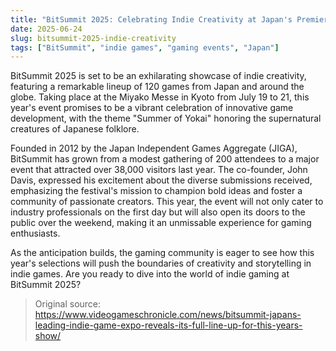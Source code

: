 ```yaml
---
title: "BitSummit 2025: Celebrating Indie Creativity at Japan's Premier Game Expo"
date: 2025-06-24
slug: bitsummit-2025-indie-creativity
tags: ["BitSummit", "indie games", "gaming events", "Japan"]
---
```


BitSummit 2025 is set to be an exhilarating showcase of indie creativity, featuring a remarkable lineup of 120 games from Japan and around the globe. Taking place at the Miyako Messe in Kyoto from July 19 to 21, this year's event promises to be a vibrant celebration of innovative game development, with the theme "Summer of Yokai" honoring the supernatural creatures of Japanese folklore.

Founded in 2012 by the Japan Independent Games Aggregate (JIGA), BitSummit has grown from a modest gathering of 200 attendees to a major event that attracted over 38,000 visitors last year. The co-founder, John Davis, expressed his excitement about the diverse submissions received, emphasizing the festival's mission to champion bold ideas and foster a community of passionate creators. This year, the event will not only cater to industry professionals on the first day but will also open its doors to the public over the weekend, making it an unmissable experience for gaming enthusiasts.

As the anticipation builds, the gaming community is eager to see how this year's selections will push the boundaries of creativity and storytelling in indie games. Are you ready to dive into the world of indie gaming at BitSummit 2025?

> Original source: https://www.videogameschronicle.com/news/bitsummit-japans-leading-indie-game-expo-reveals-its-full-line-up-for-this-years-show/